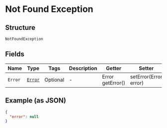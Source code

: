 
# Not Found Exception

## Structure

`NotFoundException`

## Fields

| Name | Type | Tags | Description | Getter | Setter |
|  --- | --- | --- | --- | --- | --- |
| `Error` | [`Error`](/doc/models/error.md) | Optional | - | Error getError() | setError(Error error) |

## Example (as JSON)

```json
{
  "error": null
}
```

